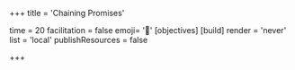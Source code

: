 +++
title = 'Chaining Promises'

time = 20
facilitation = false
emoji= '🔗'
[objectives]
[build]
  render = 'never'
  list = 'local'
  publishResources = false

+++
